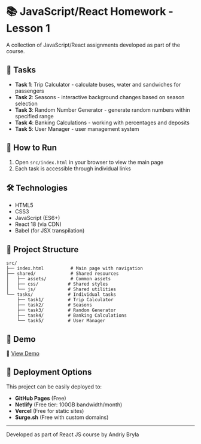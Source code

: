 # 📚 JavaScript/React Homework - Lesson 1

A collection of JavaScript/React assignments developed as part of the course.

## 🎯 Tasks

- **Task 1**: Trip Calculator - calculate buses, water and sandwiches for passengers
- **Task 2**: Seasons - interactive background changes based on season selection
- **Task 3**: Random Number Generator - generate random numbers within specified range
- **Task 4**: Banking Calculations - working with percentages and deposits
- **Task 5**: User Manager - user management system

## 🚀 How to Run

1. Open `src/index.html` in your browser to view the main page
2. Each task is accessible through individual links

## 🛠 Technologies

- HTML5
- CSS3
- JavaScript (ES6+)
- React 18 (via CDN)
- Babel (for JSX transpilation)

## 📁 Project Structure

```
src/
├── index.html          # Main page with navigation
├── shared/             # Shared resources
│   ├── assets/         # Common assets
│   ├── css/           # Shared styles
│   └── js/            # Shared utilities
└── tasks/             # Individual tasks
    ├── task1/         # Trip Calculator
    ├── task2/         # Seasons
    ├── task3/         # Random Generator
    ├── task4/         # Banking Calculations
    └── task5/         # User Manager
```

## 📱 Demo

🔗 [View Demo](https://your-username.github.io/your-repo-name)

## 🚀 Deployment Options

This project can be easily deployed to:
- **GitHub Pages** (Free)
- **Netlify** (Free tier: 100GB bandwidth/month)
- **Vercel** (Free for static sites)
- **Surge.sh** (Free with custom domains)

---

Developed as part of React JS course by Andriy Bryla
